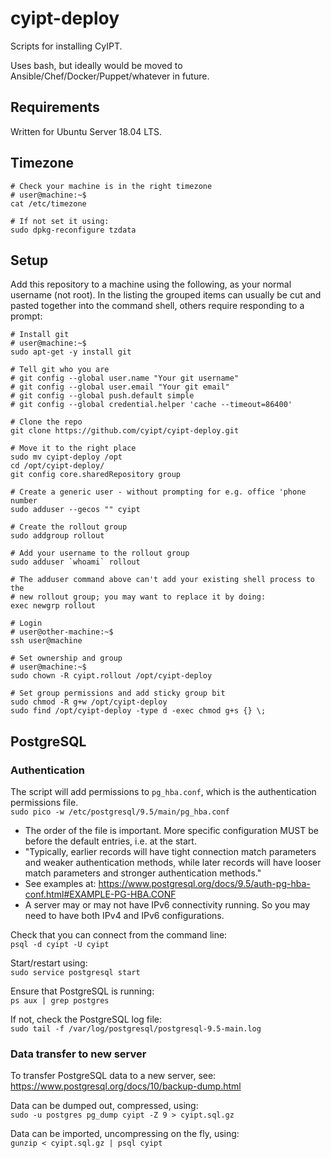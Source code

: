# cyipt-deploy

Scripts for installing CyIPT.

Uses bash, but ideally would be moved to Ansible/Chef/Docker/Puppet/whatever in future.


## Requirements

Written for Ubuntu Server 18.04 LTS.


## Timezone

```shell
# Check your machine is in the right timezone
# user@machine:~$
cat /etc/timezone

# If not set it using:
sudo dpkg-reconfigure tzdata
```


## Setup

Add this repository to a machine using the following, as your normal username (not root). In the listing the grouped items can usually be cut and pasted together into the command shell, others require responding to a prompt:

```shell
# Install git
# user@machine:~$
sudo apt-get -y install git

# Tell git who you are
# git config --global user.name "Your git username"
# git config --global user.email "Your git email"
# git config --global push.default simple
# git config --global credential.helper 'cache --timeout=86400'

# Clone the repo
git clone https://github.com/cyipt/cyipt-deploy.git

# Move it to the right place
sudo mv cyipt-deploy /opt
cd /opt/cyipt-deploy/
git config core.sharedRepository group

# Create a generic user - without prompting for e.g. office 'phone number
sudo adduser --gecos "" cyipt

# Create the rollout group
sudo addgroup rollout

# Add your username to the rollout group
sudo adduser `whoami` rollout

# The adduser command above can't add your existing shell process to the
# new rollout group; you may want to replace it by doing:
exec newgrp rollout

# Login
# user@other-machine:~$
ssh user@machine

# Set ownership and group
# user@machine:~$
sudo chown -R cyipt.rollout /opt/cyipt-deploy

# Set group permissions and add sticky group bit
sudo chmod -R g+w /opt/cyipt-deploy
sudo find /opt/cyipt-deploy -type d -exec chmod g+s {} \;
```


## PostgreSQL

### Authentication

The script will add permissions to `pg_hba.conf`, which is the authentication permissions file.  
`sudo pico -w /etc/postgresql/9.5/main/pg_hba.conf`  
* The order of the file is important. More specific configuration MUST be before the default entries, i.e. at the start.
* "Typically, earlier records will have tight connection match parameters and weaker authentication methods, while later records will have looser match parameters and stronger authentication methods."
* See examples at: https://www.postgresql.org/docs/9.5/auth-pg-hba-conf.html#EXAMPLE-PG-HBA.CONF
* A server may or may not have IPv6 connectivity running. So you may need to have both IPv4 and IPv6 configurations.

Check that you can connect from the command line:  
`psql -d cyipt -U cyipt`

Start/restart using:  
`sudo service postgresql start`

Ensure that PostgreSQL is running:  
`ps aux | grep postgres`

If not, check the PostgreSQL log file:  
`sudo tail -f /var/log/postgresql/postgresql-9.5-main.log`

### Data transfer to new server

To transfer PostgreSQL data to a new server, see:  
https://www.postgresql.org/docs/10/backup-dump.html

Data can be dumped out, compressed, using:  
`sudo -u postgres pg_dump cyipt -Z 9 > cyipt.sql.gz`

Data can be imported, uncompressing on the fly, using:  
`gunzip < cyipt.sql.gz | psql cyipt`

